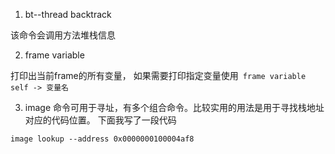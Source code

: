 1. bt--thread backtrack

该命令会调用方法堆栈信息

2. frame variable

打印出当前frame的所有变量， 如果需要打印指定变量使用` frame variable self -> 变量名`

3. image 
命令可用于寻址，有多个组合命令。比较实用的用法是用于寻找栈地址对应的代码位置。 下面我写了一段代码

``` objc 
image lookup --address 0x0000000100004af8

```
